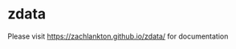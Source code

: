# zdata

Please visit https://zachlankton.github.io/zdata/ for documentation

<script async src="//jsfiddle.net/zachlankton/zxvgkLag/3/embed/html,js,result/"></script>

